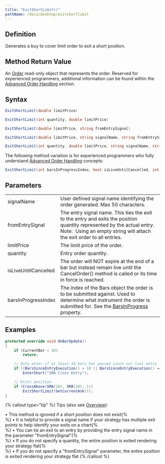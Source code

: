 ```yaml
---
title: "ExitShortLimit()"
pathName: /docs/desktop/exitshortlimit
---
```


## Definition

Generates a buy to cover limit order to exit a short position.

## Method Return Value

An [Order](/docs/desktop/order) read-only object that represents the order. Reserved for experienced programmers, additional information can be found within the [Advanced Order Handling](/docs/desktop/advanced_order_handling) section.

## Syntax

```csharp
ExitShortLimit(double limitPrice)
```

```csharp
ExitShortLimit(int quantity, double limitPrice)
```

```csharp
ExitShortLimit(double limitPrice, string fromEntrySignal)
```

```csharp
ExitShortLimit(double limitPrice, string signalName, string fromEntrySignal)
```

```csharp
ExitShortLimit(int quantity, double limitPrice, string signalName, string fromEntrySignal)
```

The following method variation is for experienced programmers who fully understand [Advanced Order Handling](/docs/desktop/advanced_order_handling) concepts:

```csharp
ExitShortLimit(int barsInProgressIndex, bool isLiveUntilCancelled, int quantity, double limitPrice, string signalName, string fromEntrySignal)
```

## Parameters

|  |  |
| --- | --- |
| signalName | User defined signal name identifying the order generated. Max 50 characters. |
| fromEntrySignal | The entry signal name. This ties the exit to the entry and exits the position quantity represented by the actual entry. Note:  Using an empty string will attach the exit order to all entries. |
| limitPrice | The limit price of the order. |
| quantity | Entry order quantity. |
| isLiveUntilCancelled | The order will NOT expire at the end of a bar but instead remain live until the CancelOrder() method is called or its time in force is reached. |
| barsInProgressIndex | The index of the Bars object the order is to be submitted against. Used to determine what instrument the order is submitted for. See the [BarsInProgress](/docs/desktop/barsinprogress) property. |

## Examples

```csharp
protected override void OnBarUpdate()
{
    if (CurrentBar < 20)
        return;

    // Only enter if at least 10 bars has passed since our last entry
    if ((BarsSinceEntryExecution() > 10 || BarsSinceEntryExecution() == -1) && CrossBelow(SMA(10), SMA(20), 1))
        EnterShort("SMA Cross Entry");

    // Exits position
    if (CrossAbove(SMA(10), SMA(20), 1))
        ExitShortLimit(GetCurrentAsk());
}
```

{% callout type="tip" %}
Tips (also see [Overview](/docs/desktop/managed_approach)):
  
&bull; This method is ignored if a short position does not exist{% <br> %}
&bull; It is helpful to provide a signal name if your strategy has multiple exit points to help identify your exits on a chart{% <br> %}
&bull; You can tie an exit to an entry by providing the entry signal name in the parameter "fromEntrySignal"{% <br> %}
&bull; If you do not specify a quantity, the entire position is exited rendering your strategy flat{% <br> %}
&bull; If you do not specify a "fromEntrySignal" parameter, the entire position is exited rendering your strategy flat
{% /callout %}
